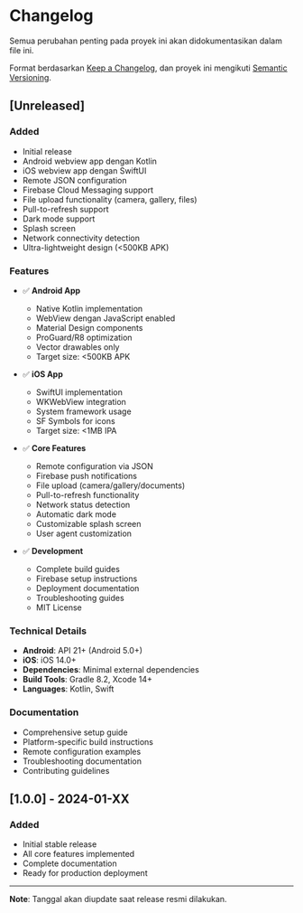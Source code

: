 # Changelog

Semua perubahan penting pada proyek ini akan didokumentasikan dalam file ini.

Format berdasarkan [Keep a Changelog](https://keepachangelog.com/en/1.0.0/),
dan proyek ini mengikuti [Semantic Versioning](https://semver.org/spec/v2.0.0.html).

## [Unreleased]

### Added
- Initial release
- Android webview app dengan Kotlin
- iOS webview app dengan SwiftUI
- Remote JSON configuration
- Firebase Cloud Messaging support
- File upload functionality (camera, gallery, files)
- Pull-to-refresh support
- Dark mode support
- Splash screen
- Network connectivity detection
- Ultra-lightweight design (<500KB APK)

### Features
- ✅ **Android App**
  - Native Kotlin implementation
  - WebView dengan JavaScript enabled
  - Material Design components
  - ProGuard/R8 optimization
  - Vector drawables only
  - Target size: <500KB APK

- ✅ **iOS App**
  - SwiftUI implementation
  - WKWebView integration
  - System framework usage
  - SF Symbols for icons
  - Target size: <1MB IPA

- ✅ **Core Features**
  - Remote configuration via JSON
  - Firebase push notifications
  - File upload (camera/gallery/documents)
  - Pull-to-refresh functionality
  - Network status detection
  - Automatic dark mode
  - Customizable splash screen
  - User agent customization

- ✅ **Development**
  - Complete build guides
  - Firebase setup instructions
  - Deployment documentation
  - Troubleshooting guides
  - MIT License

### Technical Details
- **Android**: API 21+ (Android 5.0+)
- **iOS**: iOS 14.0+
- **Dependencies**: Minimal external dependencies
- **Build Tools**: Gradle 8.2, Xcode 14+
- **Languages**: Kotlin, Swift

### Documentation
- Comprehensive setup guide
- Platform-specific build instructions
- Remote configuration examples
- Troubleshooting documentation
- Contributing guidelines

## [1.0.0] - 2024-01-XX

### Added
- Initial stable release
- All core features implemented
- Complete documentation
- Ready for production deployment

---

**Note**: Tanggal akan diupdate saat release resmi dilakukan.